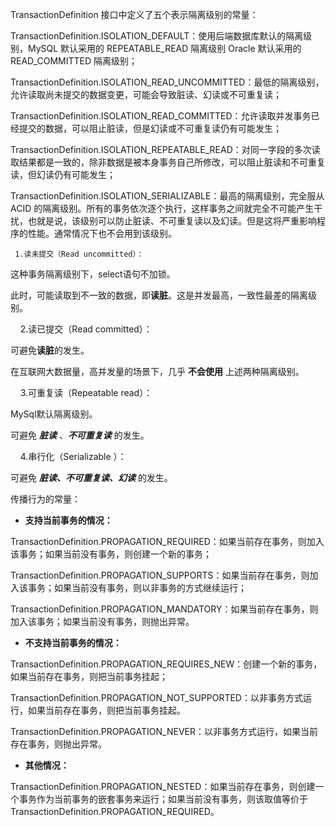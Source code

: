 TransactionDefinition 接口中定义了五个表示隔离级别的常量：

TransactionDefinition.ISOLATION_DEFAULT：使用后端数据库默认的隔离级别，MySQL 默认采用的 REPEATABLE_READ 隔离级别 Oracle 默认采用的 READ_COMMITTED 隔离级别；

TransactionDefinition.ISOLATION_READ_UNCOMMITTED：最低的隔离级别，允许读取尚未提交的数据变更，可能会导致脏读、幻读或不可重复读；

TransactionDefinition.ISOLATION_READ_COMMITTED：允许读取并发事务已经提交的数据，可以阻止脏读，但是幻读或不可重复读仍有可能发生；

TransactionDefinition.ISOLATION_REPEATABLE_READ：对同一字段的多次读取结果都是一致的，除非数据是被本身事务自己所修改，可以阻止脏读和不可重复读，但幻读仍有可能发生；

TransactionDefinition.ISOLATION_SERIALIZABLE：最高的隔离级别，完全服从 ACID 的隔离级别。所有的事务依次逐个执行，这样事务之间就完全不可能产生干扰，也就是说，该级别可以防止脏读、不可重复读以及幻读。但是这将严重影响程序的性能。通常情况下也不会用到该级别。

	 1.读未提交（Read uncommitted）：

这种事务隔离级别下，select语句不加锁。

此时，可能读取到不一致的数据，即**读脏**。这是并发最高，一致性最差的隔离级别。

    2.读已提交（Read committed）：

可避免**读脏**的发生。

在互联网大数据量，高并发量的场景下，几乎 **不会使用** 上述两种隔离级别。

    3.可重复读（Repeatable read）：

MySql默认隔离级别。

可避免 _**脏读**_ 、_**不可重复读**_ 的发生。

    4.串行化（Serializable ）：

可避免 _**脏读、不可重复读、幻读**_ 的发生。


传播行为的常量：

-   **支持当前事务的情况：**

TransactionDefinition.PROPAGATION_REQUIRED：如果当前存在事务，则加入该事务；如果当前没有事务，则创建一个新的事务；

TransactionDefinition.PROPAGATION_SUPPORTS：如果当前存在事务，则加入该事务；如果当前没有事务，则以非事务的方式继续运行；

TransactionDefinition.PROPAGATION_MANDATORY：如果当前存在事务，则加入该事务；如果当前没有事务，则抛出异常。

-   **不支持当前事务的情况：**

TransactionDefinition.PROPAGATION_REQUIRES_NEW：创建一个新的事务，如果当前存在事务，则把当前事务挂起；

TransactionDefinition.PROPAGATION_NOT_SUPPORTED：以非事务方式运行，如果当前存在事务，则把当前事务挂起。

TransactionDefinition.PROPAGATION_NEVER：以非事务方式运行，如果当前存在事务，则抛出异常。

-   **其他情况：**

TransactionDefinition.PROPAGATION_NESTED：如果当前存在事务，则创建一个事务作为当前事务的嵌套事务来运行；如果当前没有事务，则该取值等价于 TransactionDefinition.PROPAGATION_REQUIRED。